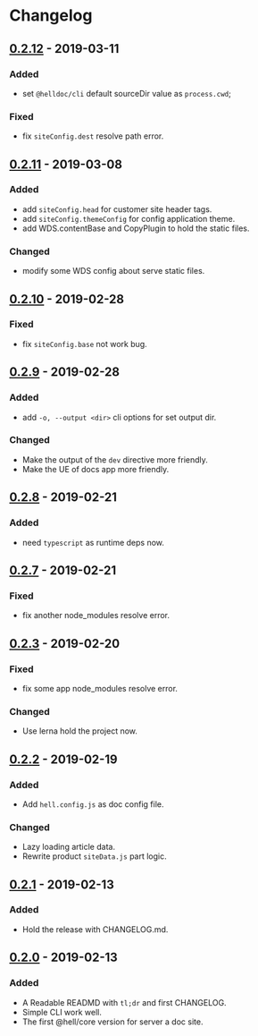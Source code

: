 # Changelog

## [0.2.12](https://github.com/fimars/hell/releases/tag/v0.2.12) - 2019-03-11

### Added

- set `@helldoc/cli` default sourceDir value as `process.cwd`;

### Fixed

- fix `siteConfig.dest` resolve path error.

## [0.2.11](https://github.com/fimars/hell/releases/tag/v0.2.11) - 2019-03-08

### Added

- add `siteConfig.head` for customer site header tags.
- add `siteConfig.themeConfig` for config application theme.
- add WDS.contentBase and CopyPlugin to hold the static files.

### Changed

- modify some WDS config about serve static files.

## [0.2.10](https://github.com/fimars/hell/releases/tag/v0.2.10) - 2019-02-28

### Fixed

- fix `siteConfig.base` not work bug.

## [0.2.9](https://github.com/fimars/hell/releases/tag/v0.2.9) - 2019-02-28

### Added

- add `-o, --output <dir>` cli options for set output dir.

### Changed

- Make the output of the `dev` directive more friendly.
- Make the UE of docs app more friendly.

## [0.2.8](https://github.com/fimars/hell/releases/tag/v0.2.8) - 2019-02-21

### Added

- need `typescript` as runtime deps now.

## [0.2.7](https://github.com/fimars/hell/releases/tag/v0.2.7) - 2019-02-21

### Fixed

- fix another node_modules resolve error.

## [0.2.3](https://github.com/fimars/hell/releases/tag/v0.2.3) - 2019-02-20

### Fixed

- fix some app node_modules resolve error.

### Changed

- Use lerna hold the project now.

## [0.2.2](https://github.com/fimars/hell/releases/tag/v0.2.2) - 2019-02-19

### Added

- Add `hell.config.js` as doc config file.

### Changed

- Lazy loading article data.
- Rewrite product `siteData.js` part logic.

## [0.2.1](https://github.com/fimars/hell/releases/tag/v0.2.1) - 2019-02-13

### Added

- Hold the release with CHANGELOG.md.

## [0.2.0](https://github.com/fimars/hell/releases/tag/v0.2.0) - 2019-02-13

### Added

- A Readable READMD with `tl;dr` and first CHANGELOG.
- Simple CLI work well.
- The first @hell/core version for server a doc site.

